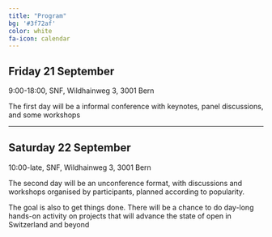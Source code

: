 ```yaml
---
title: "Program"
bg: '#3f72af'
color: white
fa-icon: calendar
---
```


## Friday 21 September

9:00-18:00, SNF, Wildhainweg 3, 3001 Bern

The first day will be a informal conference with keynotes, panel discussions, and some workshops

-------------------------

## Saturday 22 September

10:00-late, SNF, Wildhainweg 3, 3001 Bern

The second day will be an unconference format, with discussions and workshops organised by participants, planned according to popularity.

The goal is also to get things done. There will be a chance to do day-long hands-on activity on projects that will advance the state of open in Switzerland and beyond

